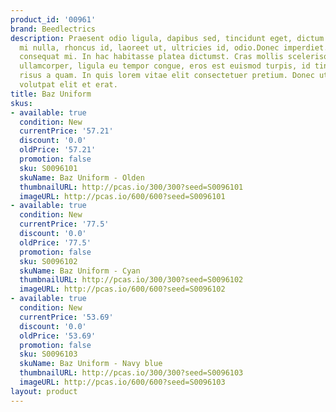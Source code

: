 ```yaml
---
product_id: '00961'
brand: Beedlectrics
description: Praesent odio ligula, dapibus sed, tincidunt eget, dictum ac, nibh. Cras
  mi nulla, rhoncus id, laoreet ut, ultricies id, odio.Donec imperdiet. Maecenas fermentum
  consequat mi. In hac habitasse platea dictumst. Cras mollis scelerisque nunc. Ut
  ullamcorper, ligula eu tempor congue, eros est euismod turpis, id tincidunt sapien
  risus a quam. In quis lorem vitae elit consectetuer pretium. Donec ut dolor.Duis
  volutpat elit et erat.
title: Baz Uniform
skus:
- available: true
  condition: New
  currentPrice: '57.21'
  discount: '0.0'
  oldPrice: '57.21'
  promotion: false
  sku: S0096101
  skuName: Baz Uniform - Olden
  thumbnailURL: http://pcas.io/300/300?seed=S0096101
  imageURL: http://pcas.io/600/600?seed=S0096101
- available: true
  condition: New
  currentPrice: '77.5'
  discount: '0.0'
  oldPrice: '77.5'
  promotion: false
  sku: S0096102
  skuName: Baz Uniform - Cyan
  thumbnailURL: http://pcas.io/300/300?seed=S0096102
  imageURL: http://pcas.io/600/600?seed=S0096102
- available: true
  condition: New
  currentPrice: '53.69'
  discount: '0.0'
  oldPrice: '53.69'
  promotion: false
  sku: S0096103
  skuName: Baz Uniform - Navy blue
  thumbnailURL: http://pcas.io/300/300?seed=S0096103
  imageURL: http://pcas.io/600/600?seed=S0096103
layout: product
---
```

